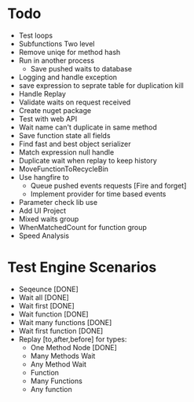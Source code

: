 ﻿# Todo
* Test loops
* Subfunctions Two level
* Remove uniqe for method hash
* Run in another process
	* Save pushed waits to database
* Logging and handle exception
* save expression to seprate table for duplication kill
* Handle Replay
* Validate waits on request received
* Create nuget package
* Test with web API
* Wait name can't duplicate in same method
* Save function state all fields
* Find fast and best object serializer
* Match expression null handle
* Duplicate wait when replay to keep history
* MoveFunctionToRecycleBin
* Use hangfire to 
	* Queue pushed events requests [Fire and forget]
	* Implement provider for time based events
* Parameter check lib use
* Add UI Project
* Mixed waits group
* WhenMatchedCount for function group
* Speed Analysis
# Test Engine Scenarios
* Seqeunce [DONE]
* Wait all [DONE]
* Wait first [DONE]
* Wait function [DONE]
* Wait many functions [DONE]
* Wait first function [DONE]
* Replay [to,after,before] for types:
	* One Method Node [DONE]
	* Many Methods Wait
	* Any Method Wait
	* Function
	* Many Functions
	* Any function 

